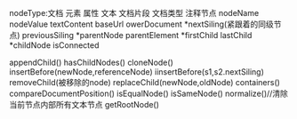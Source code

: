 nodeType:文档 元素 属性 文本 文档片段 文档类型 注释节点
nodeName
nodeValue
textContent
baseUrl
owerDocument
*nextSiling(紧跟着的同级节点)
previousSiling
*parentNode
parentElement
*firstChild
lastChild
*childNode
isConnected

appendChild()
hasChildNodes()
cloneNode()
insertBefore(newNode,referenceNode)
iinsertBefore(s1,s2.nextSiling)
removeChild(被移除的node)
replaceChild(newNode,oldNode)
containers()
compareDocumentPosition()
isEqualNode()
isSameNode()
normalize()//清除当前节点内部所有文本节点
getRootNode()